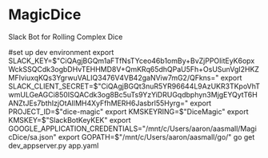 # MagicDice
Slack Bot for Rolling Complex Dice

#set up dev environment
export SLACK_KEY=$"CiQAgjBGQm1aFTfNsTYceo46b1omBy+BvZjPPOIitEyK6opxWckSSQCdk3ogbDHvTEHHMD8V+QmKRq65dhQPaU5Fh+OsUSunVgI2HKZMFIviuxqKQs3YgrwuVALIQ3476V4VB42gaNViw7mG2/QFkns="
export SLACK_CLIENT_SECRET=$"CiQAgjBGQt3nuR5YR96644L9AzUKR3TKpoVhTwmULGeAGCi850ISQACdk3og8Bc5uTs9YzYiDRUGqdbphyn3MjgEYQytT6HANZtJEs7bthIzjOtAIlMH4XyFfhMERH6Jasbrl55Hyrg="
export PROJECT_ID=$"dice-magic"
export KMSKEYRING=$"DiceMagic"
export KMSKEY=$"SlackBotKeyKEK"
export GOOGLE_APPLICATION_CREDENTIALS="/mnt/c/Users/aaron/aasmall/MagicDice/sa.json"
export GOPATH=$"/mnt/c/Users/aaron/aasmall/go/"
go get
dev_appserver.py app.yaml